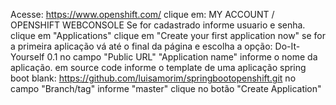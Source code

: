 Acesse: https://www.openshift.com/
clique em: MY ACCOUNT / OPENSHIFT WEBCONSOLE
Se for cadastrado informe usuario e senha.
clique em "Applications"
clique em "Create your first application now" se for a primeira aplicação
vá até o final da página e escolha a opção: Do-It-Yourself 0.1
no campo "Public URL" "Application name" informe o nome da aplicação.
em source code informe o template de uma aplicação spring boot blank:
https://github.com/luisamorim/springbootopenshift.git
no campo "Branch/tag" informe "master"
clique no botão "Create Application"
